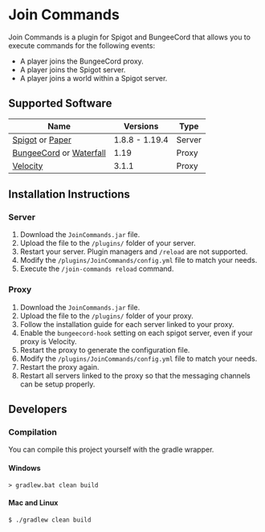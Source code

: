 # Join Commands

Join Commands is a plugin for Spigot and BungeeCord that allows you to execute commands for the following events:

- A player joins the BungeeCord proxy.
- A player joins the Spigot server.
- A player joins a world within a Spigot server.

## Supported Software

| Name                                                                                                     | Versions       | Type   |
|----------------------------------------------------------------------------------------------------------|----------------|--------|
| [Spigot](https://www.spigotmc.org/) or [Paper](https://papermc.io/downloads/paper)                       | 1.8.8 - 1.19.4 | Server |
| [BungeeCord](https://ci.md-5.net/job/BungeeCord/) or [Waterfall](https://papermc.io/downloads/waterfall) | 1.19           | Proxy  |
| [Velocity](https://papermc.io/downloads/velocity)                                                        | 3.1.1          | Proxy  |

## Installation Instructions

### Server

1. Download the `JoinCommands.jar` file.
2. Upload the file to the `/plugins/` folder of your server.
3. Restart your server. Plugin managers and `/reload` are not supported.
4. Modify the `/plugins/JoinCommands/config.yml` file to match your needs.
5. Execute the `/join-commands reload` command.

### Proxy

1. Download the `JoinCommands.jar` file.
2. Upload the file to the `/plugins/` folder of your proxy.
3. Follow the installation guide for each server linked to your proxy.
4. Enable the `bungeecord-hook` setting on each spigot server, even if your proxy is Velocity.
5. Restart the proxy to generate the configuration file.
6. Modify the `/plugins/JoinCommands/config.yml` file to match your needs.
7. Restart the proxy again.
8. Restart all servers linked to the proxy so that the messaging channels can be setup properly.

## Developers

### Compilation

You can compile this project yourself with the gradle wrapper.

#### Windows

```shell
> gradlew.bat clean build
```

#### Mac and Linux

```shell
$ ./gradlew clean build
```
